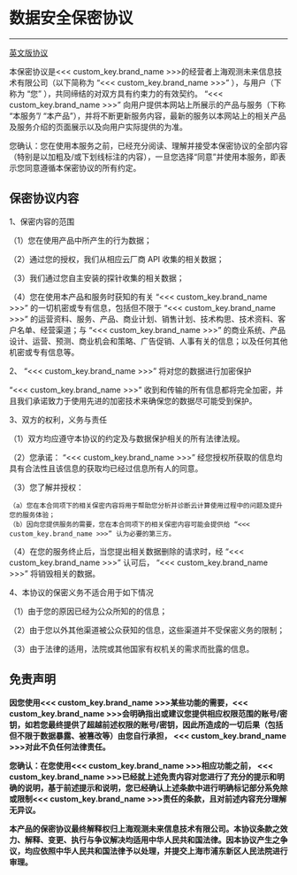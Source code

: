 # 数据安全保密协议
---

[英文版协议](confidentiality-en.md)

本保密协议是<<< custom_key.brand_name >>>的经营者上海观测未来信息技术有限公司（以下简称为 “<<< custom_key.brand_name >>>” ），与用户（下称为 “您” ），共同缔结的对双方具有约束力的有效契约。 “<<< custom_key.brand_name >>>” 向用户提供本网站上所展示的产品与服务（下称 “本服务”/ “本产品”），并将不断更新服务内容，最新的服务以本网站上的相关产品及服务介绍的页面展示以及向用户实际提供的为准。

您确认：您在使用本服务之前，已经充分阅读、理解并接受本保密协议的全部内容（特别是以加粗及/或下划线标注的内容），一旦您选择“同意”并使用本服务，即表示您同意遵循本保密协议的所有约定。

## 保密协议内容

1、保密内容的范围

（1）您在使用产品中所产生的行为数据；

（2）通过您的授权，我们从相应云厂商 API 收集的相关数据；

（3）我们通过您自主安装的探针收集的相关数据；

（4）您在使用本产品和服务时获知的有关 “<<< custom_key.brand_name >>>” 的一切机密或专有信息，包括但不限于 “<<< custom_key.brand_name >>>” 的运营资料、服务、产品、商业计划、销售计划、技术构思、技术资料、客户名单、经营渠道；与 “<<< custom_key.brand_name >>>” 的商业系统、产品设计、运营、预测、商业机会和策略、广告促销、人事有关的信息；以及任何其他机密或专有信息等。

2、 “<<< custom_key.brand_name >>>” 将对您的数据进行加密保护

“<<< custom_key.brand_name >>>” 收到和传输的所有信息都将完全加密，并且我们承诺致力于使用先进的加密技术来确保您的数据尽可能受到保护。

3、双方的权利，义务与责任

（1）双方均应遵守本协议的约定及与数据保护相关的所有法律法规。

（2）您承诺： “<<< custom_key.brand_name >>>” 经您授权所获取的信息均具有合法性且该信息的获取均已经过信息所有人的同意。

（3）您了解并授权：

    （a）您在本合同项下的相关保密内容将用于帮助您分析并诊断云计算使用过程中的问题及提升您的服务体验；
    （b）因向您提供服务的需要，您在本合同项下的相关保密内容可能会提供给 “<<< custom_key.brand_name >>>” 认为必要的第三方。

（4）在您的服务终止后，当您提出相关数据删除的请求时，经 “<<< custom_key.brand_name >>>” 认可后， “<<< custom_key.brand_name >>>” 将销毁相关的数据。

4、本协议的保密义务不适合用于如下情况

（1）由于您的原因已经为公众所知的的信息；

（2）由于您以外其他渠道被公众获知的信息，这些渠道并不受保密义务的限制；

（3）由于法律的适用，法院或其他国家有权机关的需求而批露的信息。

## 免责声明

**因您使用<<< custom_key.brand_name >>>某些功能的需要，<<< custom_key.brand_name >>>会明确指出或建议您提供相应权限范围的账号/密钥，如若您最终提供了超越前述权限的账号/密钥，因此所造成的一切后果（包括但不限于数据暴露、被篡改等）由您自行承担， <<< custom_key.brand_name >>>对此不负任何法律责任。**

**您确认：在您使用<<< custom_key.brand_name >>>相应功能之前， <<< custom_key.brand_name >>>已经就上述免责内容对您进行了充分的提示和明确的说明，基于前述提示和说明，您已经确认上述条款中进行明确标记部分系免除或限制<<< custom_key.brand_name >>>责任的条款，且对前述内容充分理解无异议。**

**本产品的保密协议最终解释权归上海观测未来信息技术有限公司。本协议条款之效力、解释、变更、执行与争议解决均适用中华人民共和国法律。因本协议产生之争议，均应依照中华人民共和国法律予以处理，并提交上海市浦东新区人民法院进行审理。**

